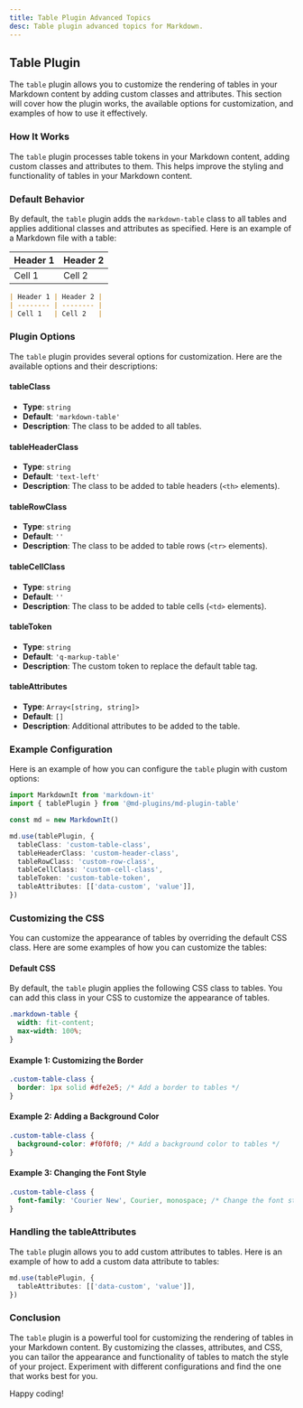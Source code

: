 ```yaml
---
title: Table Plugin Advanced Topics
desc: Table plugin advanced topics for Markdown.
---
```


## Table Plugin

The `table` plugin allows you to customize the rendering of tables in your Markdown content by adding custom classes and attributes. This section will cover how the plugin works, the available options for customization, and examples of how to use it effectively.

### How It Works

The `table` plugin processes table tokens in your Markdown content, adding custom classes and attributes to them. This helps improve the styling and functionality of tables in your Markdown content.

### Default Behavior

By default, the `table` plugin adds the `markdown-table` class to all tables and applies additional classes and attributes as specified. Here is an example of a Markdown file with a table:

| Header 1 | Header 2 |
| -------- | -------- |
| Cell 1   | Cell 2   |

```markdown
| Header 1 | Header 2 |
| -------- | -------- |
| Cell 1   | Cell 2   |
```

### Plugin Options

The `table` plugin provides several options for customization. Here are the available options and their descriptions:

#### tableClass

- **Type**: `string`
- **Default**: `'markdown-table'`
- **Description**: The class to be added to all tables.

#### tableHeaderClass

- **Type**: `string`
- **Default**: `'text-left'`
- **Description**: The class to be added to table headers (`<th>` elements).

#### tableRowClass

- **Type**: `string`
- **Default**: `''`
- **Description**: The class to be added to table rows (`<tr>` elements).

#### tableCellClass

- **Type**: `string`
- **Default**: `''`
- **Description**: The class to be added to table cells (`<td>` elements).

#### tableToken

- **Type**: `string`
- **Default**: `'q-markup-table'`
- **Description**: The custom token to replace the default table tag.

#### tableAttributes

- **Type**: `Array<[string, string]>`
- **Default**: `[]`
- **Description**: Additional attributes to be added to the table.

### Example Configuration

Here is an example of how you can configure the `table` plugin with custom options:

```typescript
import MarkdownIt from 'markdown-it'
import { tablePlugin } from '@md-plugins/md-plugin-table'

const md = new MarkdownIt()

md.use(tablePlugin, {
  tableClass: 'custom-table-class',
  tableHeaderClass: 'custom-header-class',
  tableRowClass: 'custom-row-class',
  tableCellClass: 'custom-cell-class',
  tableToken: 'custom-table-token',
  tableAttributes: [['data-custom', 'value']],
})
```

### Customizing the CSS

You can customize the appearance of tables by overriding the default CSS class. Here are some examples of how you can customize the tables:

#### Default CSS

By default, the `table` plugin applies the following CSS class to tables. You can add this class in your CSS to customize the appearance of tables.

```scss
.markdown-table {
  width: fit-content;
  max-width: 100%;
}
```

#### Example 1: Customizing the Border

```css
.custom-table-class {
  border: 1px solid #dfe2e5; /* Add a border to tables */
}
```

#### Example 2: Adding a Background Color

```css
.custom-table-class {
  background-color: #f0f0f0; /* Add a background color to tables */
}
```

#### Example 3: Changing the Font Style

```css
.custom-table-class {
  font-family: 'Courier New', Courier, monospace; /* Change the font style */
}
```

### Handling the tableAttributes

The `table` plugin allows you to add custom attributes to tables. Here is an example of how to add a custom data attribute to tables:

```typescript
md.use(tablePlugin, {
  tableAttributes: [['data-custom', 'value']],
})
```

### Conclusion

The `table` plugin is a powerful tool for customizing the rendering of tables in your Markdown content. By customizing the classes, attributes, and CSS, you can tailor the appearance and functionality of tables to match the style of your project. Experiment with different configurations and find the one that works best for you.

Happy coding!
